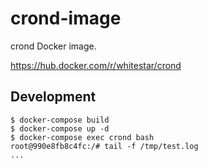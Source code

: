# crond-image
crond Docker image.

https://hub.docker.com/r/whitestar/crond

## Development

```
$ docker-compose build
$ docker-compose up -d
$ docker-compose exec crond bash
root@990e8fb8c4fc:/# tail -f /tmp/test.log
...
```
